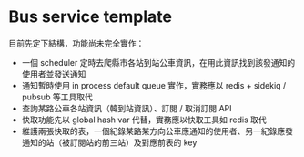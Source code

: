 # Bus service template

目前先定下結構，功能尚未完全實作：
* 一個 scheduler 定時去爬縣市各站到站公車資訊，在用此資訊找到該發通知的使用者並發送通知
* 通知暫時使用 in process default queue 實作，實務應以 redis + sidekiq / pubsub 等工具取代
* 查詢某路公車各站資訊（韓到站資訊）、訂閱 / 取消訂閱 API
* 快取功能先以 global hash var 代替，實務應以快取工具如 redis 取代
* 維護兩張快取的表，一個紀錄某路某方向公車應通知的使用者、另一紀錄應發通知的站（被訂閱站的前三站）及對應前表的 key

